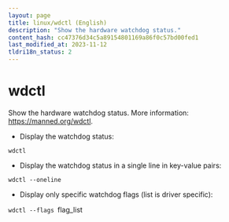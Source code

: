 ```yaml
---
layout: page
title: linux/wdctl (English)
description: "Show the hardware watchdog status."
content_hash: cc47376d34c5a89154801169a86f0c57bd00fed1
last_modified_at: 2023-11-12
tldri18n_status: 2
---
```

# wdctl

Show the hardware watchdog status.
More information: <https://manned.org/wdctl>.

- Display the watchdog status:

`wdctl`

- Display the watchdog status in a single line in key-value pairs:

`wdctl --oneline`

- Display only specific watchdog flags (list is driver specific):

`wdctl --flags `<span class="tldr-var badge badge-pill bg-dark-lm bg-white-dm text-white-lm text-dark-dm font-weight-bold">flag_list</span>
